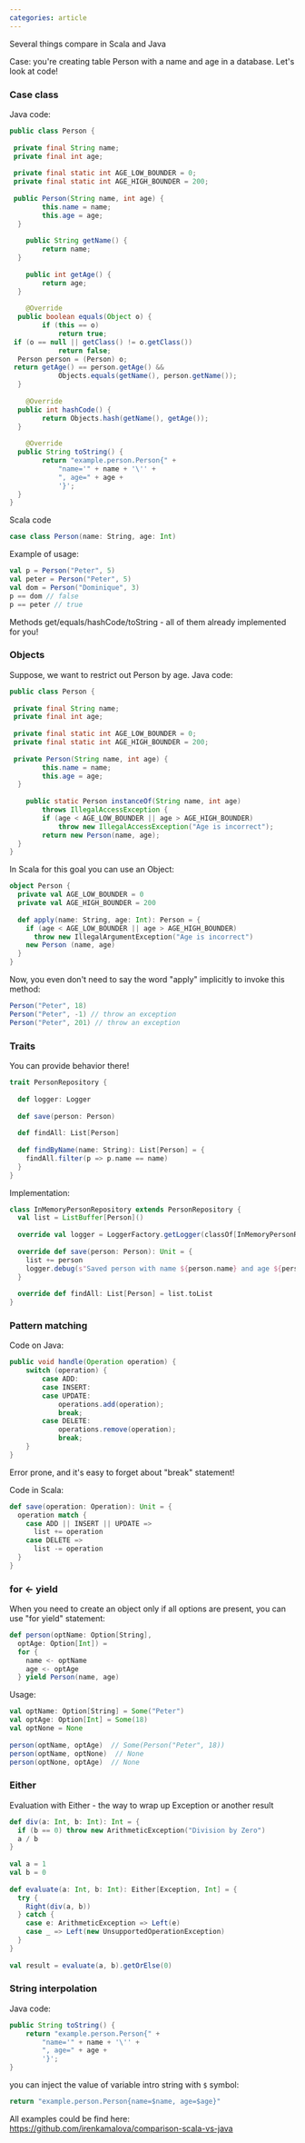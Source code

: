 ```yaml
---  
categories: article  
---  
```

Several things compare in Scala and Java

Case: you're creating table Person with a name and age in a database. Let's look at code!

### Case class

Java code:
```java
public class Person {  
  
 private final String name;  
 private final int age;  
  
 private final static int AGE_LOW_BOUNDER = 0;  
 private final static int AGE_HIGH_BOUNDER = 200;  
  
 public Person(String name, int age) {  
        this.name = name;  
        this.age = age;  
  }  
  
    public String getName() {  
        return name;  
  }  
  
    public int getAge() {  
        return age;  
  }  
  
    @Override  
  public boolean equals(Object o) {  
        if (this == o)  
            return true;  
 if (o == null || getClass() != o.getClass())  
            return false;  
  Person person = (Person) o;  
 return getAge() == person.getAge() &&  
            Objects.equals(getName(), person.getName());  
  }  
  
    @Override  
  public int hashCode() {  
        return Objects.hash(getName(), getAge());  
  }  
  
    @Override  
  public String toString() {  
        return "example.person.Person{" +  
            "name='" + name + '\'' +  
            ", age=" + age +  
            '}';  
  }  
}
```

Scala code
```scala
case class Person(name: String, age: Int)
```

Example of usage:

```scala
val p = Person("Peter", 5)  
val peter = Person("Peter", 5)  
val dom = Person("Dominique", 3)  
p == dom // false  
p == peter // true
```

Methods get/equals/hashCode/toString - all of them already implemented for you!

### Objects

Suppose, we want to restrict out Person by age.
Java code:
```java
public class Person {  
  
 private final String name;  
 private final int age;  
  
 private final static int AGE_LOW_BOUNDER = 0;  
 private final static int AGE_HIGH_BOUNDER = 200;  
  
 private Person(String name, int age) {  
        this.name = name;  
        this.age = age;  
  }  
  
    public static Person instanceOf(String name, int age)  
        throws IllegalAccessException {  
        if (age < AGE_LOW_BOUNDER || age > AGE_HIGH_BOUNDER)  
            throw new IllegalAccessException("Age is incorrect");  
        return new Person(name, age);  
  }
}
```
In Scala for this goal you can use an Object:
```scala
object Person {  
  private val AGE_LOW_BOUNDER = 0  
  private val AGE_HIGH_BOUNDER = 200  
  
  def apply(name: String, age: Int): Person = {  
    if (age < AGE_LOW_BOUNDER || age > AGE_HIGH_BOUNDER)  
      throw new IllegalArgumentException("Age is incorrect")  
    new Person (name, age)  
  }  
}
```
Now, you even don't need to say the word "apply" implicitly to invoke this method:
```scala
Person("Peter", 18)  
Person("Peter", -1) // throw an exception 
Person("Peter", 201) // throw an exception
```

### Traits
 
You can provide behavior there!

```scala
trait PersonRepository {  
  
  def logger: Logger  
  
  def save(person: Person)  
  
  def findAll: List[Person]  
  
  def findByName(name: String): List[Person] = {  
    findAll.filter(p => p.name == name)  
  }  
}
```
Implementation:

```scala
class InMemoryPersonRepository extends PersonRepository {  
  val list = ListBuffer[Person]()  
  
  override val logger = LoggerFactory.getLogger(classOf[InMemoryPersonRepository])  
  
  override def save(person: Person): Unit = {  
    list += person  
    logger.debug(s"Saved person with name ${person.name} and age ${person.age}")  
  }  
  
  override def findAll: List[Person] = list.toList  
}
```

### Pattern matching

Code on Java:

```java
public void handle(Operation operation) {  
    switch (operation) {  
        case ADD:  
        case INSERT:  
        case UPDATE:  
            operations.add(operation);  
			break; 
		case DELETE:  
            operations.remove(operation);  
		    break;  
	}  
}
```
Error prone, and it's easy to forget about "break" statement!

Code in Scala:
```scala
def save(operation: Operation): Unit = {  
  operation match {  
    case ADD || INSERT || UPDATE =>  
      list += operation  
    case DELETE =>  
      list -= operation  
  }  
}
```

### for <- yield 

When you need to create an object only if all options are present, you can use "for yield" statement:

```scala
def person(optName: Option[String],  
  optAge: Option[Int]) =  
  for {  
    name <- optName  
    age <- optAge  
  } yield Person(name, age)
```
Usage:
```scala
val optName: Option[String] = Some("Peter")  
val optAge: Option[Int] = Some(18)  
val optNone = None  
  
person(optName, optAge)  // Some(Person("Peter", 18))
person(optName, optNone)  // None
person(optNone, optAge)  // None
```

### Either

Evaluation with Either - the way to wrap up Exception or another result
```scala
def div(a: Int, b: Int): Int = {  
  if (b == 0) throw new ArithmeticException("Division by Zero")  
  a / b  
}  
  
val a = 1  
val b = 0  
  
def evaluate(a: Int, b: Int): Either[Exception, Int] = {  
  try {  
    Right(div(a, b))  
  } catch {  
    case e: ArithmeticException => Left(e)  
    case _ => Left(new UnsupportedOperationException)  
  }  
}  
  
val result = evaluate(a, b).getOrElse(0)
```

### String interpolation
Java code:
```java
public String toString() {  
    return "example.person.Person{" +  
        "name='" + name + '\'' +  
        ", age=" + age +  
        '}';  
}
```
you can inject the value of variable intro string with `$` symbol: 
```scala
return "example.person.Person{name=$name, age=$age}"
```


All examples could be find here: https://github.com/irenkamalova/comparison-scala-vs-java